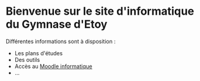 # Bienvenue sur le site d'informatique du Gymnase d'Etoy

Différentes informations sont à disposition : 

- Les plans d'études
- Des outils 
- Accès au [Moodle informatique](https://moodle.gyeto-info.ch)
- ...